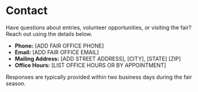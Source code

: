 # Contact

Have questions about entries, volunteer opportunities, or visiting the fair? Reach out using the details below.

- **Phone:** [ADD FAIR OFFICE PHONE]
- **Email:** [ADD FAIR OFFICE EMAIL]
- **Mailing Address:** [ADD STREET ADDRESS], [CITY], [STATE] [ZIP]
- **Office Hours:** [LIST OFFICE HOURS OR BY APPOINTMENT]

Responses are typically provided within two business days during the fair season.
